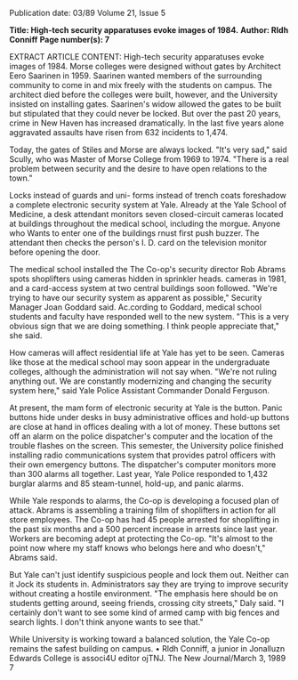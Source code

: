 Publication date: 03/89
Volume 21, Issue 5

**Title: High-tech security apparatuses evoke images of 1984.**
**Author: Rldh Conniff**
**Page number(s): 7**

EXTRACT ARTICLE CONTENT:
High-tech security 
apparatuses evoke 
images of 1984. 
Morse colleges were designed without 
gates by Architect Eero Saarinen in 
1959. Saarinen wanted members of the 
surrounding community to come in 
and mix freely with the students on 
campus. The architect died before the 
colleges were built, however, and the 
University insisted on installing gates. 
Saarinen's widow allowed the gates to 
be built but stipulated that they could 
never be locked. But over the past 20 
years, crime in New Haven has 
increased dramatically. In the last five 
years alone aggravated assaults have 
risen from 632 incidents to 1,474. 


Today, the gates of Stiles and Morse 
are always locked. "It's very sad," said 
Scully, who was Master of Morse 
College from 1969 to 1974. "There is a 
real problem between security and the 
desire to have open relations to the 
town." 

Locks instead of guards and uni-
forms 
instead of trench coats 
foreshadow 
a 
complete electronic 
security system at Yale. Already at the 
Yale School of Medicine, a desk 
attendant monitors seven closed-circuit 
cameras located at buildings 
throughout 
the 
medical school, 
including the morgue. Anyone who 
Wants to enter one of the buildings 
rnust 
first 
push 
buzzer. The 
attendant then checks the person's I. D. 
card on the television monitor before 
opening the door. 

The medical school installed the
The Co-op's security director Rob Abrams spots shoplifters using cameras 
hidden in sprinkler heads. 
cameras in 1981, and a card-access 
system at two central buildings soon 
followed. "We're trying to have our 
security system as apparent as 
possible," 
Security Manager Joan 
Goddard said. Ac.cording to Goddard, 
medical school students and faculty 
have responded well to the new system. 
"This is a very obvious sign that we are 
doing something. 
I 
think people 
appreciate that," she said. 

How cameras will affect residential 
life at Yale has yet to be seen. Cameras 
like those at the medical school may 
soon appear in the undergraduate 
colleges, although the administration 
will not say when. "We're not ruling 
anything out. 
We are constantly 
modernizing and changing the security 
system 
here," said 
Yale 
Police 
Assistant Commander Donald 
Ferguson. 

At present, the mam form of 
electronic security at Yale is the 
button. Panic buttons hide under desks 
in busy administrative offices and 
hold-up buttons are close at hand in 
offices dealing with a lot of money. 
These buttons set off an alarm on the 
police dispatcher's computer and the 
location of the trouble flashes on the 
screen. This semester, the University 
police 
finished 
installing 
radio 
communications system that provides 
patrol officers with their own 
emergency buttons. The dispatcher's 
computer monitors more than 300 
alarms all together. Last year, Yale 
Police responded to 1,432 burglar 
alarms and 85 steam-tunnel, hold-up, 
and panic alarms. 

While Yale responds to alarms, the 
Co-op is developing a focused plan of 
attack. 
Abrams 
is assembling a 
training film of shoplifters in action for 
all store employees. The Co-op has 
had 45 people arrested for shoplifting 
in the past six months and a 500 
percent increase in arrests since last 
year. Workers are becoming adept at 
protecting the Co-op. "It's almost to 
the point now where my staff knows 
who belongs here and who doesn't," 
Abrams said. 

But Yale can't just identify 
suspicious people and lock them out. 
Neither can it Jock its students in. 
Administrators say they are trying to 
improve security without creating a 
hostile environment. "The emphasis 
here should be on students getting 
around, seeing friends, crossing city 
streets," Daly said. "I certainly don't 
want to see some kind of armed camp 
with big fences and search lights. I 
don't think anyone wants to see that." 

While 
University 
is 
working 
toward a balanced solution, the Yale 
Co-op remains the safest building on 
campus. 
• 
Rldh Conniff, 
a junior in Jonalluzn 
Edwards College is associ4U editor ojTNJ. 
The New Journal/March 3, 1989 7